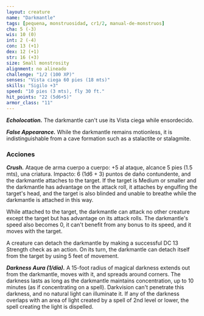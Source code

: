 ```yaml
---
layout: creature
name: "Darkmantle"
tags: [pequena, monstruosidad, cr1/2, manual-de-monstruos]
cha: 5 (-3)
wis: 10 (0)
int: 2 (-4)
con: 13 (+1)
dex: 12 (+1)
str: 16 (+3)
size: Small monstrosity
alignment: no alineado
challenge: "1/2 (100 XP)"
senses: "Vista ciega 60 pies (18 mts)"
skills: "Sigilo +3"
speed: "10 pies (3 mts), fly 30 ft."
hit_points: "22 (5d6+5)"
armor_class: "11"
---
```


***Echolocation.*** The darkmantle can't use its Vista ciega while ensordecido.

***False Appearance.*** While the darkmantle remains motionless, it is indistinguishable from a cave formation such as a stalactite or stalagmite.

### Acciones

***Crush.*** Ataque de arma cuerpo a cuerpo: +5 al ataque, alcance 5 pies (1.5 mts), una criatura. Impacto: 6 (1d6 + 3) puntos de daño contundente, and the darkmantle attaches to the target. If the target is Medium or smaller and the darkmantle has advantage on the attack roll, it attaches by engulfing the target's head, and the target is also blinded and unable to breathe while the darkmantle is attached in this way.

While attached to the target, the darkmantle can attack no other creature except the target but has advantage on its attack rolls. The darkmantle's speed also becomes 0, it can't benefit from any bonus to its speed, and it moves with the target.

A creature can detach the darkmantle by making a successful DC 13 Strength check as an action. On its turn, the darkmantle can detach itself from the target by using 5 feet of movement.

***Darkness Aura (1/día).*** A 15-foot radius of magical darkness extends out from the darkmantle, moves with it, and spreads around corners. The darkness lasts as long as the darkmantle maintains concentration, up to 10 minutes (as if concentrating on a spell). Darkvision can't penetrate this darkness, and no natural light can illuminate it. If any of the darkness overlaps with an area of light created by a spell of 2nd level or lower, the spell creating the light is dispelled.